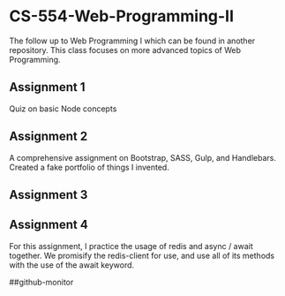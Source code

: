 # CS-554-Web-Programming-II
The follow up to Web Programming I which can be found in another repository. This class focuses on more advanced topics of Web Programming.

## Assignment 1
Quiz on basic Node concepts

## Assignment 2
A comprehensive assignment on Bootstrap, SASS, Gulp, and Handlebars. Created a fake portfolio of things I invented.

## Assignment 3

## Assignment 4
For this assignment, I practice the usage of redis and async / await together. We promisify the redis-client for use, and use all of its methods with the use of the await keyword.

##github-monitor
